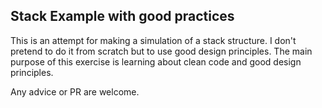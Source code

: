 ## Stack Example with good practices

This is an attempt for making a simulation of a stack structure.
I don't pretend to do it from scratch but to use good design principles.
The main purpose of this exercise is learning about clean code and good design principles.

Any advice or PR are welcome.